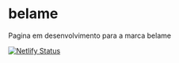 # belame
Pagina em desenvolvimento para a marca belame

[![Netlify Status](https://api.netlify.com/api/v1/badges/2ef5e08a-e7ba-4040-83de-66ae0a9aa75a/deploy-status)](https://app.netlify.com/sites/belame/deploys)
